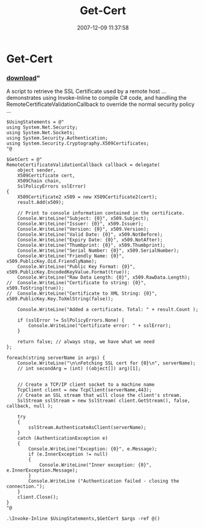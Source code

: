 ﻿---
pid:            69
parent:         0
children:       
poster:         Joel Bennett
title:          Get-Cert
date:           2007-12-09 11:37:58
format:         posh
---

# Get-Cert

### [download](69.ps1)"

A script to retrieve the SSL Certificate used by a remote host ... demonstrates using Invoke-Inline to compile C# code, and handling the RemoteCertificateValidationCallback to override the normal security policy ...

```posh
$UsingStatements = @"
using System.Net.Security;
using System.Net.Sockets;
using System.Security.Authentication;
using System.Security.Cryptography.X509Certificates;
"@

$GetCert = @"
RemoteCertificateValidationCallback callback = delegate(
	object sender, 
	X509Certificate cert,
	X509Chain chain, 
	SslPolicyErrors sslError)
{
	X509Certificate2 x509 = new X509Certificate2(cert);
	result.Add(x509);

	// Print to console information contained in the certificate.
	Console.WriteLine("Subject: {0}", x509.Subject);
	Console.WriteLine("Issuer: {0}", x509.Issuer);
	Console.WriteLine("Version: {0}", x509.Version);
	Console.WriteLine("Valid Date: {0}", x509.NotBefore);
	Console.WriteLine("Expiry Date: {0}", x509.NotAfter);
	Console.WriteLine("Thumbprint: {0}", x509.Thumbprint);
	Console.WriteLine("Serial Number: {0}", x509.SerialNumber);
	Console.WriteLine("Friendly Name: {0}", x509.PublicKey.Oid.FriendlyName);
	Console.WriteLine("Public Key Format: {0}", x509.PublicKey.EncodedKeyValue.Format(true));
	Console.WriteLine("Raw Data Length: {0}", x509.RawData.Length);
//	Console.WriteLine("Certificate to string: {0}", x509.ToString(true));
//	Console.WriteLine("Certificate to XML String: {0}", x509.PublicKey.Key.ToXmlString(false));

	Console.WriteLine("Added a certificate. Total: " + result.Count );
	
	if (sslError != SslPolicyErrors.None) {
		Console.WriteLine("Certificate error: " + sslError);
	}
		
	return false; // always stop, we have what we need
};

foreach(string serverName in args) { 
	Console.WriteLine("\n\nFetching SSL cert for {0}\n", serverName);
	// int secondArg = (int) ((object[]) arg)[1]; 


	// Create a TCP/IP client socket to a machine name
	TcpClient client = new TcpClient(serverName,443);
	// Create an SSL stream that will close the client's stream.
	SslStream sslStream = new SslStream( client.GetStream(), false, callback, null );
	
	try 
	{
		sslStream.AuthenticateAsClient(serverName);
	} 
	catch (AuthenticationException e)
	{
		Console.WriteLine("Exception: {0}", e.Message);
		if (e.InnerException != null)
		{
			Console.WriteLine("Inner exception: {0}", e.InnerException.Message);
		}
		Console.WriteLine ("Authentication failed - closing the connection.");
	}
	client.Close();
}
"@

.\Invoke-Inline $UsingStatements,$GetCert $args -ref @()
```
